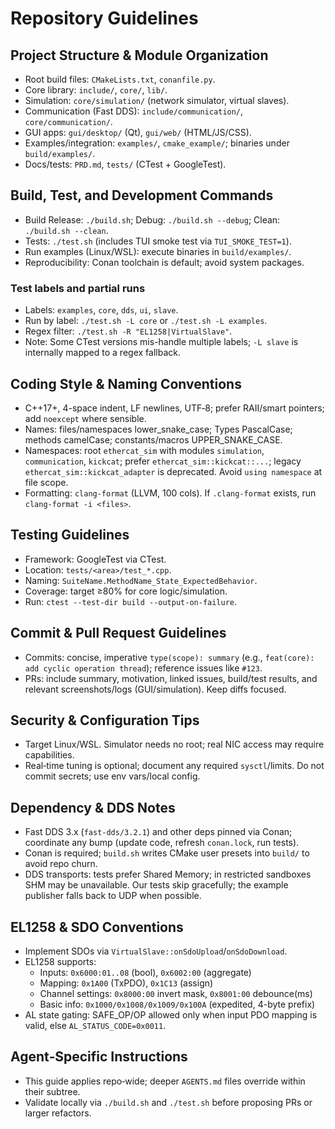 # Repository Guidelines

## Project Structure & Module Organization
- Root build files: `CMakeLists.txt`, `conanfile.py`.
- Core library: `include/`, `core/`, `lib/`.
- Simulation: `core/simulation/` (network simulator, virtual slaves).
- Communication (Fast DDS): `include/communication/`, `core/communication/`.
- GUI apps: `gui/desktop/` (Qt), `gui/web/` (HTML/JS/CSS).
- Examples/integration: `examples/`, `cmake_example/`; binaries under `build/examples/`.
- Docs/tests: `PRD.md`, `tests/` (CTest + GoogleTest).

## Build, Test, and Development Commands
- Build Release: `./build.sh`; Debug: `./build.sh --debug`; Clean: `./build.sh --clean`.
- Tests: `./test.sh` (includes TUI smoke test via `TUI_SMOKE_TEST=1`).
- Run examples (Linux/WSL): execute binaries in `build/examples/`.
- Reproducibility: Conan toolchain is default; avoid system packages.

### Test labels and partial runs
- Labels: `examples`, `core`, `dds`, `ui`, `slave`.
- Run by label: `./test.sh -L core` or `./test.sh -L examples`.
- Regex filter: `./test.sh -R "EL1258|VirtualSlave"`.
- Note: Some CTest versions mis-handle multiple labels; `-L slave` is internally mapped to a regex fallback.

## Coding Style & Naming Conventions
- C++17+, 4-space indent, LF newlines, UTF‑8; prefer RAII/smart pointers; add `noexcept` where sensible.
- Names: files/namespaces lower_snake_case; Types PascalCase; methods camelCase; constants/macros UPPER_SNAKE_CASE.
- Namespaces: root `ethercat_sim` with modules `simulation`, `communication`, `kickcat`; prefer `ethercat_sim::kickcat::...`; legacy `ethercat_sim::kickcat_adapter` is deprecated. Avoid `using namespace` at file scope.
- Formatting: `clang-format` (LLVM, 100 cols). If `.clang-format` exists, run `clang-format -i <files>`.

## Testing Guidelines
- Framework: GoogleTest via CTest.
- Location: `tests/<area>/test_*.cpp`.
- Naming: `SuiteName.MethodName_State_ExpectedBehavior`.
- Coverage: target ≥80% for core logic/simulation.
- Run: `ctest --test-dir build --output-on-failure`.

## Commit & Pull Request Guidelines
- Commits: concise, imperative `type(scope): summary` (e.g., `feat(core): add cyclic operation thread`); reference issues like `#123`.
- PRs: include summary, motivation, linked issues, build/test results, and relevant screenshots/logs (GUI/simulation). Keep diffs focused.

## Security & Configuration Tips
- Target Linux/WSL. Simulator needs no root; real NIC access may require capabilities.
- Real‑time tuning is optional; document any required `sysctl`/limits. Do not commit secrets; use env vars/local config.

## Dependency & DDS Notes
- Fast DDS 3.x (`fast-dds/3.2.1`) and other deps pinned via Conan; coordinate any bump (update code, refresh `conan.lock`, run tests).
- Conan is required; `build.sh` writes CMake user presets into `build/` to avoid repo churn.
- DDS transports: tests prefer Shared Memory; in restricted sandboxes SHM may be unavailable. Our tests skip gracefully; the example publisher falls back to UDP when possible.

## EL1258 & SDO Conventions
- Implement SDOs via `VirtualSlave::onSdoUpload`/`onSdoDownload`.
- EL1258 supports:
  - Inputs: `0x6000:01..08` (bool), `0x6002:00` (aggregate)
  - Mapping: `0x1A00` (TxPDO), `0x1C13` (assign)
  - Channel settings: `0x8000:00` invert mask, `0x8001:00` debounce(ms)
  - Basic info: `0x1000/0x1008/0x1009/0x100A` (expedited, 4-byte prefix)
- AL state gating: SAFE_OP/OP allowed only when input PDO mapping is valid, else `AL_STATUS_CODE=0x0011`.

## Agent‑Specific Instructions
- This guide applies repo‑wide; deeper `AGENTS.md` files override within their subtree.
- Validate locally via `./build.sh` and `./test.sh` before proposing PRs or larger refactors.
